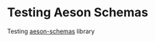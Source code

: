 # Testing Aeson Schemas

Testing [aeson-schemas][aeson-schemas] library

[aeson-schemas]: https://hackage.haskell.org/package/aeson-schemas
